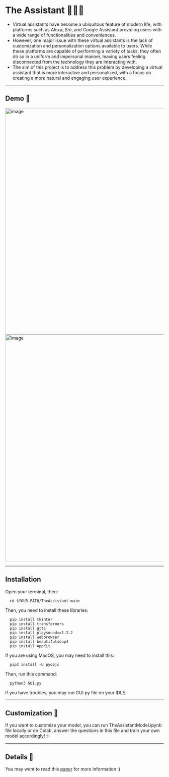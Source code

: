 # The Assistant 👩🏽‍💻

- Virtual assistants have become a ubiquitous feature of modern life, with platforms such as Alexa, Siri, and Google Assistant providing users with a wide range of functionalities and conveniences. 
- However, one major issue with these virtual assistants is the lack of customization and personalization options available to users. While these platforms are capable of performing a variety of tasks, they often do so in a uniform and impersonal manner, leaving users feeling disconnected from the technology they are interacting with.
- The aim of this project is to address this problem by developing a virtual assistant that is more interactive and personalized, with a focus on creating a more natural and engaging user experience. 

-----------------------
## Demo 🐸
<img width="718" alt="image" src="https://github.com/gokcenazakyol/TheAssistant/assets/74296174/a9f9526a-4473-42e8-9fd1-9f512a93c44a">

<img width="719" alt="image" src="https://github.com/gokcenazakyol/TheAssistant/assets/74296174/137b50fb-3789-400b-b52b-9e10cc516d26">


------------------------

## Installation
Open your terminal, then:
```
  cd $YOUR-PATH/TheAssistant-main
```
Then, you need to install these libraries:

```
  pip install tkinter
  pip install transformers
  pip install gtts
  pip install playsound==1.2.2
  pip install webbrowser
  pip install beautifulsoup4
  pip install AppKit
```

If you are using MacOS, you may need to install this:

```
  pip3 install -U pyobjc
```
Then, run this command:
```
  python3 GUI.py
```
If you have troubles, you may run GUI.py file on your IDLE.

----------------------------------

## Customization 🤡
If you want to customize your model, you can run TheAssistantModel.ipynb file locally or on Colab, answer the questions in this file and train your own model accordingly! ✨

----------------------------------
## Details 📙
You may want to read this [paper](https://github.com/gokcenazakyol/TheAssistant/blob/main/TheAssistant.pdf) for more information :)


